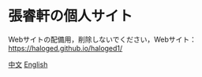 # 張睿軒の個人サイト

Webサイトの配備用，削除しないでください，Webサイト：https://haloged.github.io/haloged1/

[中文](https://github.com/haloged/haloged1/blob/main/README.md "中文")
[English](./README-EN.md "English")

